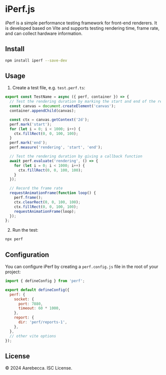 # iPerf.js

iPerf is a simple performance testing framework for front-end renderers. It is developed based on Vite and supports testing rendering time, frame rate, and can collect hardware information.

## Install

```bash
npm install iperf --save-dev
```

## Usage

1. Create a test file, e.g. `test.perf.ts`:

```typescript
export const TestName = async ({ perf, container }) => {
  // Test the rendering duration by marking the start and end of the rendering process
  const canvas = document.createElement('canvas');
  container.appendChild(canvas);

  const ctx = canvas.getContext('2d');
  perf.mark('start');
  for (let i = 0; i < 1000; i++) {
    ctx.fillRect(0, 0, 100, 100);
  }
  perf.mark('end');
  perf.measure('rendering', 'start', 'end');

  // Test the rendering duration by giving a callback function
  await perf.evaluate('rendering', () => {
    for (let i = 0; i < 1000; i++) {
      ctx.fillRect(0, 0, 100, 100);
    }
  });

  // Record the frame rate
  requestAnimationFrame(function loop() {
    perf.frame();
    ctx.clearRect(0, 0, 100, 100);
    ctx.fillRect(0, 0, 100, 100);
    requestAnimationFrame(loop);
  });
};
```

2. Run the test:

```bash
npx perf
```

## Configuration

You can configure iPerf by creating a `perf.config.js` file in the root of your project:

```javascript
import { defineConfig } from 'perf';

export default defineConfig({
  perf: {
    socket: {
      port: 7880,
      timeout: 60 * 1000,
    },
    report: {
      dir: 'perf/reports-1',
    },
  },
  // other vite options
});
```

## License

&copy; 2024 Aarebecca. ISC License.
